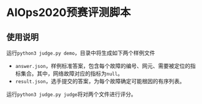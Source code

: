 # AIOps2020预赛评测脚本

## 使用说明

运行`python3 judge.py demo`，目录中将生成如下两个样例文件

- `answer.json`，样例标准答案，包含每个故障的编号、网元、需要被定位的指标集合。其中，网络故障对应的指标为`null`。
- `result.json`，选手提交的答案，为每个故障确定可能根因的有序列表。

运行`python3 judge.py judge`将对两个文件进行评分。